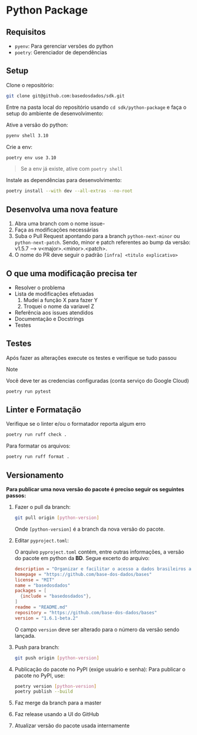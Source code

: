 # Python Package

## Requisitos

- `pyenv`: Para gerenciar versões do python
- `poetry`: Gerenciador de dependências

## Setup

Clone o repositório:

```sh
git clone git@github.com:basedosdados/sdk.git
```

Entre na pasta local do repositório usando `cd sdk/python-package` e faça o setup do ambiente de desenvolvimento:

Ative a versão do python:

```sh
pyenv shell 3.10
```

Crie a env:

```sh
poetry env use 3.10
```

> Se a env já existe, ative com `poetry shell`

Instale as dependências para desenvolvimento:

```sh
poetry install --with dev --all-extras --no-root
```

## Desenvolva uma nova feature

1. Abra uma branch com o nome issue-<X>
2. Faça as modificações necessárias
3. Suba o Pull Request apontando para a branch `python-next-minor` ou `python-next-patch`.
   Sendo, minor e patch referentes ao bump da versão: v1.5.7 --> v\<major>.\<minor>.\<patch>.
4. O nome do PR deve seguir o padrão
   `[infra] <titulo explicativo>`

## O que uma modificação precisa ter

- Resolver o problema
- Lista de modificações efetuadas
  1. Mudei a função X para fazer Y
  2. Troquei o nome da variavel Z
- Referência aos issues atendidos
- Documentação e Docstrings
- Testes

## Testes

Após fazer as alterações execute os testes e verifique se tudo passou

> [!NOTE]
> Você deve ter as credencias configuradas (conta serviço do Google Cloud)

```sh
poetry run pytest
```

## Linter e Formatação

Verifique se o linter e/ou o formatador reporta algum erro

```sh
poetry run ruff check .
```

Para formatar os arquivos:

```sh
poetry run ruff format .
```

## Versionamento

**Para publicar uma nova versão do pacote é preciso seguir os seguintes passos:**

1. Fazer o pull da branch:

   ```bash
   git pull origin [python-version]
   ```

   Onde `[python-version]` é a branch da nova versão do pacote.

2. Editar `pyproject.toml`:

   O arquivo `pyproject.toml` contém, entre outras informações, a versão do pacote em python da **BD**. Segue excerto do arquivo:

   ```toml
   description = "Organizar e facilitar o acesso a dados brasileiros através de tabelas públicas no BigQuery."
   homepage = "https://github.com/base-dos-dados/bases"
   license = "MIT"
   name = "basedosdados"
   packages = [
     {include = "basedosdados"},
   ]
   readme = "README.md"
   repository = "https://github.com/base-dos-dados/bases"
   version = "1.6.1-beta.2"
   ```

   O campo `version` deve ser alterado para o número da versão sendo lançada.

3. Push para branch:

   ```sh
   git push origin [python-version]
   ```

4. Publicação do pacote no PyPI (exige usuário e senha):
   Para publicar o pacote no PyPI, use:

   ```sh
   poetry version [python-version]
   poetry publish --build
   ```

5. Faz merge da branch para a master
6. Faz release usando a UI do GitHub
7. Atualizar versão do pacote usada internamente
